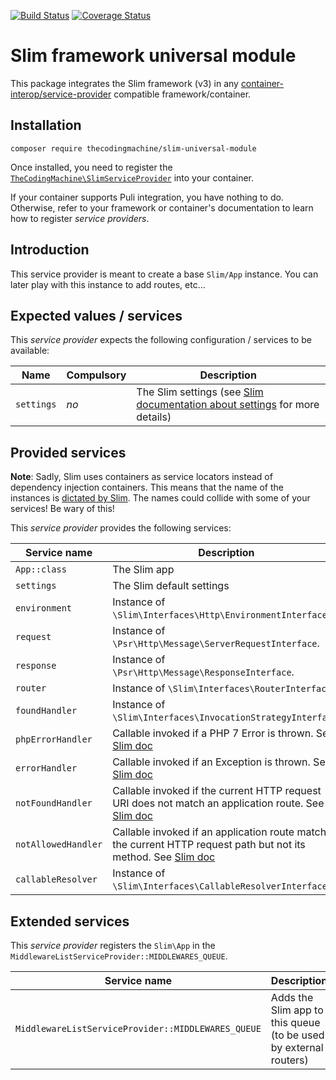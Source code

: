 [![Build Status](https://travis-ci.org/thecodingmachine/slim-universal-provider.svg?branch=master)](https://travis-ci.org/thecodingmachine/slim-universal-provider)
[![Coverage Status](https://coveralls.io/repos/thecodingmachine/slim-universal-provider/badge.svg?branch=master&service=github)](https://coveralls.io/github/thecodingmachine/slim-universal-provider?branch=master)


# Slim framework universal module

This package integrates the Slim framework (v3) in any [container-interop/service-provider](https://github.com/container-interop/service-provider) compatible framework/container.

## Installation

```
composer require thecodingmachine/slim-universal-module
```

Once installed, you need to register the [`TheCodingMachine\SlimServiceProvider`](src/SlimServiceProvider.php) into your container.

If your container supports Puli integration, you have nothing to do. Otherwise, refer to your framework or container's documentation to learn how to register *service providers*.

## Introduction

This service provider is meant to create a base `Slim/App` instance.
You can later play with this instance to add routes, etc...

## Expected values / services

This *service provider* expects the following configuration / services to be available:

| Name            | Compulsory | Description                            |
|-----------------|------------|----------------------------------------|
| `settings`       | *no*       | The Slim settings (see [Slim documentation about settings](http://www.slimframework.com/docs/objects/application.html#application-configuration) for more details) |


## Provided services

**Note**: Sadly, Slim uses containers as service locators instead of dependency injection containers. This means that the name of the instances is [dictated by Slim](http://www.slimframework.com/docs/concepts/di.html). The names could collide with some of your services! Be wary of this!

This *service provider* provides the following services:

| Service name                | Description                          |
|-----------------------------|--------------------------------------|
| `App::class`  | The Slim app   |
| `settings`  | The Slim default settings   |
| `environment`  |  Instance of `\Slim\Interfaces\Http\EnvironmentInterface`.  |
| `request`  |  Instance of `\Psr\Http\Message\ServerRequestInterface`.  |
| `response`  | Instance of `\Psr\Http\Message\ResponseInterface`.   |
| `router`  |  Instance of `\Slim\Interfaces\RouterInterface`.  |
| `foundHandler`  | Instance of `\Slim\Interfaces\InvocationStrategyInterface`.   |
| `phpErrorHandler`  | Callable invoked if a PHP 7 Error is thrown. See [Slim doc](http://www.slimframework.com/docs/concepts/di.html)   |
| `errorHandler`  | Callable invoked if an Exception is thrown. See [Slim doc](http://www.slimframework.com/docs/concepts/di.html)   |
| `notFoundHandler`  | Callable invoked if the current HTTP request URI does not match an application route. See [Slim doc](http://www.slimframework.com/docs/concepts/di.html)  |
| `notAllowedHandler`  | Callable invoked if an application route matches the current HTTP request path but not its method. See [Slim doc](http://www.slimframework.com/docs/concepts/di.html)   |
| `callableResolver`  |  Instance of `\Slim\Interfaces\CallableResolverInterface`. |


## Extended services

This *service provider* registers the `Slim\App` in the `MiddlewareListServiceProvider::MIDDLEWARES_QUEUE`.

| Service name                | Description                          |
|-----------------------------|--------------------------------------|
| `MiddlewareListServiceProvider::MIDDLEWARES_QUEUE`  | Adds the Slim app to this queue (to be used by external routers)  |
